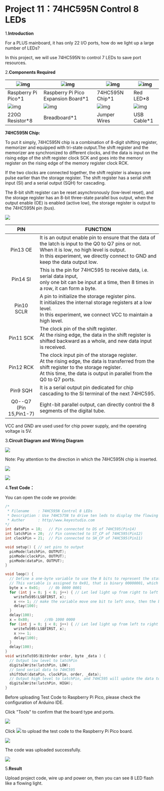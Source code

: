 # Project 11：74HC595N Control 8 LEDs 

1.**Introduction**

For a PLUS mainboard, it has only 22 I/O ports, how do we light up a large number of LEDs? 

In this project, we will use 74HC595N to control 7 LEDs to save port resources.

2.**Components Required**

| ![img](media/wps18.png) | ![img](media/wps19.jpg)             | ![img](media/wps20.jpg) | ![img](media/wps21.jpg) |
| ----------------------- | ----------------------------------- | ----------------------- | ----------------------- |
| Raspberry Pi Pico*1     | Raspberry Pi Pico Expansion Board*1 | 74HC595N Chip*1         | Red LED*8               |
| ![img](media/wps22.jpg) | ![img](media/wps23.jpg)             | ![img](media/wps24.jpg) | ![img](media/wps25.jpg) |
| 220Ω Resistor*8         | Breadboard*1                        | Jumper Wires            | USB Cable*1             |

**74HC595N Chip:** 

To put it simply, 74HC595N chip is a combination of 8-digit shifting register, memorizer and equipped with tri-state output.The shift register and the memorizer are synchronized to different clocks, and the data is input on the rising edge of the shift register clock SCK and goes into the memory register on the rising edge of the memory register clock RCK. 

If the two clocks are connected together, the shift register is always one pulse earlier than the storage register. The shift register has a serial shift input (SI) and a serial output (SQH) for cascading. 

The 8-bit shift register can be reset asynchronously (low-level reset), and the storage register has an 8-bit three-state parallel bus output, when the output enable (OE) is enabled (active low), the storage register is output to the 74HC595N pin (bus).

![](../media/858b189f06ad68afe051b15043b2affd.png)

|             PIN             | FUNCTION                                                     |
| :-------------------------: | ------------------------------------------------------------ |
|          Pin13 OE           | It is an output enable pin to ensure that the data of the latch is input to the Q0 to Q7 pins or not. <br />When it is low, no high level is output. <br />In this experiment, we directly connect to GND and keep the data output low. |
|          Pin14 SI           | This is the pin for 74HC595 to receive data, i.e. serial data input, <br />only one bit can be input at a time, then 8 times in a row, it can form a byte. |
|         Pin10 SCLR          | A pin to initialize the storage register pins. <br />It initializes the internal storage registers at a low level. <br />In this experiment, we connect VCC to maintain a high level. |
|         Pin11  SCK          | The clock pin of the shift register. <br />At the rising edge, the data in the shift register is shifted backward as a whole, and new data input is received. |
|          Pin12 RCK          | The clock input pin of the storage register. <br />At the rising edge, the data is transferred from the shift register to the storage register. <br />At this time, the data is output in parallel from the Q0 to Q7 ports. |
|          Pin9 SQH           | It is a serial output pin dedicated for chip cascading to the SI terminal of the next 74HC595. |
| Q0--Q7<br />(Pin 15,Pin1-7) | Eight-bit parallel output, can directly control the 8 segments of the digital tube. |


VCC and GND are used used for chip power supply, and the operating voltage is 5V.

3.**Circuit Diagram and Wiring Diagram**

![](../media/1738cecf584c83b55370153ebc1688b7.png)

Note: Pay attention to the direction in which the 74HC595N chip is inserted.

![](../media/a6d03617539b70d6d69fa7e9acb25be9.png)

![](/media/91833532723f4ee623902c0252092741.png)

4.**Test Code：**

You can open the code we provide:


```C
/* 
 * Filename    : 74HC595N Control 8 LEDs
 * Description : Use 74HC575N to drive ten leds to display the flowing light.
 * Auther      : http//www.keyestudio.com
*/
int dataPin = 18;   // Pin connected to DS of 74HC595(Pin14)  
int latchPin = 20;  // Pin connected to ST_CP of 74HC595(Pin12)
int clockPin = 21;  // Pin connected to SH_CP of 74HC595(Pin11)          

void setup() { // set pins to output
  pinMode(latchPin, OUTPUT);
  pinMode(clockPin, OUTPUT);
  pinMode(dataPin, OUTPUT);
}

void loop() {
  // Define a one-byte variable to use the 8 bits to represent the state of 8 LEDs of LED bar graph.
  // This variable is assigned to 0x01, that is binary 00000001, which indicates only one LED light on.
  byte x = 0x01;    // 0b 0000 0001
  for (int j = 0; j < 8; j++) { // Let led light up from right to left
    writeTo595(LSBFIRST, x);
    x <<= 1; // make the variable move one bit to left once, then the bright LED move one step to the left once.
    delay(100);
  }
  delay(100);
  x = 0x80;       //0b 1000 0000
  for (int j = 0; j < 8; j++) { // Let led light up from left to right
    writeTo595(LSBFIRST, x);
    x >>= 1;    
    delay(100);
  }
  delay(100);
}
void writeTo595(BitOrder order, byte _data ) {
  // Output low level to latchPin
  digitalWrite(latchPin, LOW);
  // Send serial data to 74HC595
  shiftOut(dataPin, clockPin, order, _data);
  // Output high level to latchPin, and 74HC595 will update the data to the parallel output port.
  digitalWrite(latchPin, HIGH);
}
```


Before uploading Test Code to Raspberry Pi Pico, please check the configuration of Arduino IDE.

Click "Tools" to confirm that the board type and ports.

![](../media/4137d7f74e43219e0f1476590862e3f1.png)

Click ![](/media/b0d41283bf5ae66d2d5ab45db15331ba.png) to upload the test code to the Raspberry Pi Pico board.

![](../media/1c835fb367d4bce7d3f1bc572ab0e0c0.png)

The code was uploaded successfully.

![](../media/0c2518af4266e7ec9212a7484414839c.png)

5.**Result**

Upload project code, wire up and power on, then you can see 8 LED flash like a flowing light.
